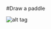 #Draw a paddle

![alt tag](https://github.com/termantics/OpenGL-Brickout/blob/master/05_draw_a_paddle/output.png?raw=true)
